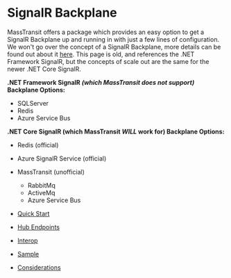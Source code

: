 # SignalR Backplane

MassTransit offers a package which provides an easy option to get a SignalR Backplane up and running in with just a few lines of configuration. We won't go over the concept of a SignalR Backplane, more details can be found out about it [here](https://docs.microsoft.com/en-us/aspnet/signalr/overview/performance/scaleout-in-signalr). This page is old, and references the .NET Framework SignalR, but the concepts of scale out are the same for the newer .NET Core SignalR.

**.NET Framework SignalR _(which MassTransit does not support)_ Backplane Options:**
* SQLServer
* Redis
* Azure Service Bus

**.NET Core SignalR (which MassTransit _WILL_ work for) Backplane Options:**
* Redis (official)
* Azure SignalR Service (official)
* MassTransit (unofficial)
  * RabbitMq
  * ActiveMq
  * Azure Service Bus

* [Quick Start](quickstart.md)
* [Hub Endpoints](hub_endpoints.md)
* [Interop](interop.md)
* [Sample](sample.md)
* [Considerations](considerations.md)
